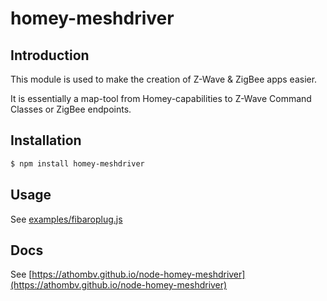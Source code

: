 # homey-meshdriver

## Introduction
This module is used to make the creation of Z-Wave & ZigBee apps easier.

It is essentially a map-tool from Homey-capabilities to Z-Wave Command Classes or ZigBee endpoints.

## Installation

```bash
$ npm install homey-meshdriver
```

## Usage
See [examples/fibaroplug.js](examples/fibaroplug.js)

## Docs
See [https://athombv.github.io/node-homey-meshdriver](https://athombv.github.io/node-homey-meshdriver)